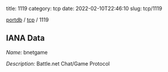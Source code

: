 title: 1119
category: tcp
date: 2022-02-10T22:46:10
slug: tcp/1119

[portdb](/) / [tcp](/category/tcp.html) / 1119


## IANA Data

_Name:_ bnetgame

_Description:_ Battle.net Chat/Game Protocol

